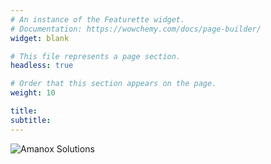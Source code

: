 ```yaml
---
# An instance of the Featurette widget.
# Documentation: https://wowchemy.com/docs/page-builder/
widget: blank

# This file represents a page section.
headless: true

# Order that this section appears on the page.
weight: 10

title:
subtitle:
---
```

<div class="fun">
<img src="/amanox.svg" class="amanox" alt="Amanox Solutions">
</div>
